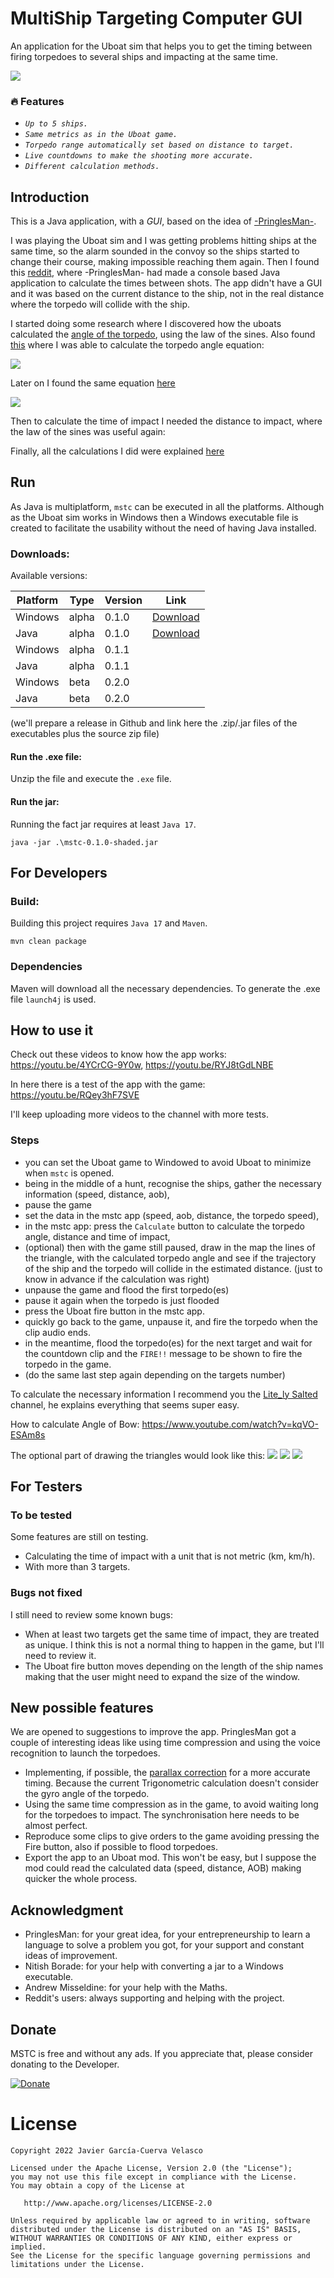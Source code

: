 # MultiShip Targeting Computer GUI

An application for the Uboat sim that helps you to get the timing between firing torpedoes
to several ships and impacting at the same time.

![](https://i.im.ge/2022/04/23/lHUo4a.png)

### :fire: Features

- _`Up to 5 ships.`_
- _`Same metrics as in the Uboat game.`_
- _`Torpedo range automatically set based on distance to target.`_
- _`Live countdowns to make the shooting more accurate.`_
- _`Different calculation methods.`_


## Introduction

This is a Java application, with a *GUI*, based on the idea of [-PringlesMan-](https://www.reddit.com/user/-PringlesMan-/).

I was playing the Uboat sim and I was getting problems hitting ships at the same time,
so the alarm sounded in the convoy so the ships started to change their course, 
making impossible reaching them again.
Then I found this [reddit](https://www.reddit.com/r/uboatgame/comments/tukmrx/i_present_to_you_my_multi_ship_targeting_computer/),
where -PringlesMan- had made a console based Java application to calculate the times between shots.
The app didn't have a GUI and it was based on the current distance to the ship, not in the
real distance where the torpedo will collide with the ship.

I started doing some research where I discovered how the uboats calculated the [angle of the torpedo](http://www.tvre.org/en/torpedo-calculator-t-vh-re-s3),
using the law of the sines.
Also found [this](https://www.reddit.com/r/HomeworkHelp/comments/ovtsvq/grade_10the_torpedo_is_fired_from_point_a_at_the/)
where I was able to calculate the torpedo angle equation:

![](https://i.im.ge/2022/04/23/lHUMTL.png)

Later on I found the same equation [here](http://www.simhq.com/_naval/PDF/naval_009print.pdf)

![](https://i.im.ge/2022/04/23/lHLGRc.png)

Then to calculate the time of impact I needed the distance to impact, where the 
law of the sines was useful again:

Finally, all the calculations I did were explained [here](https://drive.google.com/file/d/1H_RYhZf-xX3YBnIS-3oeUDl9bj7PxiE_/view)

## Run

As Java is multiplatform, `mstc` can be executed in all the platforms. 
Although as the Uboat sim works in Windows then a Windows executable file is created
to facilitate the usability without the need of having Java installed.

### Downloads:

Available versions:

| Platform | Type   | Version | Link                                                                                                                                |
|----------|--------|---------|-------------------------------------------------------------------------------------------------------------------------------------|
| Windows  | alpha  | 0.1.0   | [Download](https://drive.google.com/file/d/1RAPuY5T-ybbfisxyqmVhjIHc9FEYgJtj/view?usp=sharing) |
| Java     | alpha  | 0.1.0   | [Download](https://drive.google.com/file/d/1g1Y3wmdCHD_9lYRTakhQSnBflQkK-KG7/view?usp=sharing) |
| Windows  | alpha  | 0.1.1   |          |
| Java     | alpha  | 0.1.1   |          |
| Windows  | beta   | 0.2.0   |                       |
| Java     | beta   | 0.2.0   |                       |

(we'll prepare a release in Github and link here the .zip/.jar files of the executables plus the source zip file)

#### Run the .exe file:

Unzip the file and execute the `.exe` file.

#### Run the jar:

Running the fact jar requires at least `Java 17`.

```
java -jar .\mstc-0.1.0-shaded.jar
```

## For Developers

### Build:

Building this project requires `Java 17` and `Maven`.

```
mvn clean package
```

### Dependencies

Maven will download all the necessary dependencies.
To generate the .exe file `launch4j` is used.

## How to use it

Check out these videos to know how the app works: https://youtu.be/4YCrCG-9Y0w, https://youtu.be/RYJ8tGdLNBE

In here there is a test of the app with the game: https://youtu.be/RQey3hF7SVE

I'll keep uploading more videos to the channel with more tests.

### Steps

- you can set the Uboat game to Windowed to avoid Uboat to minimize when `mstc` is opened.
- being in the middle of a hunt, recognise the ships, gather the necessary information (speed, distance, aob),
- pause the game
- set the data in the mstc app (speed, aob, distance, the torpedo speed),
- in the mstc app: press the `Calculate` button to calculate the torpedo angle, distance and time of impact,
- (optional) then with the game still paused, draw in the map the lines of the triangle, with the calculated torpedo angle and see if the trajectory of the ship and the torpedo will collide in the estimated distance. (just to know in advance if the calculation was right)
- unpause the game and flood the first torpedo(es)
- pause it again when the torpedo is just flooded
- press the Uboat fire button in the mstc app.
- quickly go back to the game, unpause it, and fire the torpedo when the clip audio ends.
- in the meantime, flood the torpedo(es) for the next target and wait for the countdown clip and the `FIRE!!` message to be shown to fire the torpedo in the game.
- (do the same last step again depending on the targets number)

To calculate the necessary information I recommend you the [Lite_ly Salted](https://www.youtube.com/channel/UCu39K2RogR-Vgxberp1-hVw) channel, 
he explains everything that seems super easy.

How to calculate Angle of Bow: https://www.youtube.com/watch?v=kqVO-ESAm8s

The optional part of drawing the triangles would look like this:
![](https://i.im.ge/2022/04/22/lz4gVq.png)
![](https://i.im.ge/2022/04/22/lz4W0P.png)
![](https://i.im.ge/2022/04/22/lz4kEr.png)

## For Testers

### To be tested

Some features are still on testing. 

- Calculating the time of impact with a unit that is not metric (km, km/h).
- With more than 3 targets.

### Bugs not fixed

I still need to review some known bugs:

- When at least two targets get the same time of impact, they are treated as unique. I think this is not a normal thing to happen in the game, but I'll need to review it.
- The Uboat fire button moves depending on the length of the ship names making that the user might need to expand the size of the window.


## New possible features

We are opened to suggestions to improve the app.
PringlesMan got a couple of interesting ideas like using time compression and using the voice recognition to launch the torpedoes.

- Implementing, if possible, the [parallax correction](http://www.tvre.org/en/torpedo-calculator-t-vh-re-s3) for a more accurate timing. Because the current Trigonometric calculation doesn't consider the gyro angle of the torpedo.
- Using the same time compression as in the game, to avoid waiting long for the torpedoes to impact. The synchronisation here needs to be almost perfect.
- Reproduce some clips to give orders to the game avoiding pressing the Fire button, also if possible to flood torpedoes.
- Export the app to an Uboat mod. This won't be easy, but I suppose the mod could read the calculated data (speed, distance, AOB) making quicker the whole process.


## Acknowledgment
- PringlesMan: for your great idea, for your entrepreneurship to learn a language to solve a problem you got, 
for your support and constant ideas of improvement.
- Nitish Borade: for your help with converting a jar to a Windows executable.
- Andrew Misseldine: for your help with the Maths.
- Reddit's users: always supporting and helping with the project.


## Donate

MSTC is free and without any ads. If you appreciate that, please consider donating to the Developer.

[![Donate](https://i.im.ge/2022/04/23/lHVyL0.png)](https://www.paypal.com/donate/?business=L9D87NJMZSGUJ&no_recurring=0&item_name=To+keep+the+boat+floating.&currency_code=EUR)

License
=======
    Copyright 2022 Javier García-Cuerva Velasco

    Licensed under the Apache License, Version 2.0 (the "License");
    you may not use this file except in compliance with the License.
    You may obtain a copy of the License at

       http://www.apache.org/licenses/LICENSE-2.0

    Unless required by applicable law or agreed to in writing, software
    distributed under the License is distributed on an "AS IS" BASIS,
    WITHOUT WARRANTIES OR CONDITIONS OF ANY KIND, either express or implied.
    See the License for the specific language governing permissions and
    limitations under the License.
